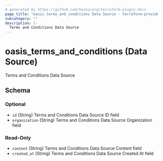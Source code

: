 ```yaml
---
# generated by https://github.com/hashicorp/terraform-plugin-docs
page_title: "oasis_terms_and_conditions Data Source - terraform-provider-oasis"
subcategory: ""
description: |-
  Terms and Conditions Data Source
---
```


# oasis_terms_and_conditions (Data Source)

Terms and Conditions Data Source



<!-- schema generated by tfplugindocs -->
## Schema

### Optional

- `id` (String) Terms and Conditions Data Source ID field
- `organization` (String) Terms and Conditions Data Source Organization field

### Read-Only

- `content` (String) Terms and Conditions Data Source Content field
- `created_at` (String) Terms and Conditions Data Source Created At field


